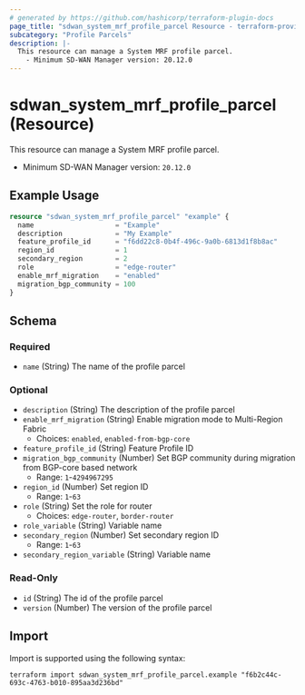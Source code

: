 ```yaml
---
# generated by https://github.com/hashicorp/terraform-plugin-docs
page_title: "sdwan_system_mrf_profile_parcel Resource - terraform-provider-sdwan"
subcategory: "Profile Parcels"
description: |-
  This resource can manage a System MRF profile parcel.
    - Minimum SD-WAN Manager version: 20.12.0
---
```


# sdwan_system_mrf_profile_parcel (Resource)

This resource can manage a System MRF profile parcel.
  - Minimum SD-WAN Manager version: `20.12.0`

## Example Usage

```terraform
resource "sdwan_system_mrf_profile_parcel" "example" {
  name                    = "Example"
  description             = "My Example"
  feature_profile_id      = "f6dd22c8-0b4f-496c-9a0b-6813d1f8b8ac"
  region_id               = 1
  secondary_region        = 2
  role                    = "edge-router"
  enable_mrf_migration    = "enabled"
  migration_bgp_community = 100
}
```

<!-- schema generated by tfplugindocs -->
## Schema

### Required

- `name` (String) The name of the profile parcel

### Optional

- `description` (String) The description of the profile parcel
- `enable_mrf_migration` (String) Enable migration mode to Multi-Region Fabric
  - Choices: `enabled`, `enabled-from-bgp-core`
- `feature_profile_id` (String) Feature Profile ID
- `migration_bgp_community` (Number) Set BGP community during migration from BGP-core based network
  - Range: `1`-`4294967295`
- `region_id` (Number) Set region ID
  - Range: `1`-`63`
- `role` (String) Set the role for router
  - Choices: `edge-router`, `border-router`
- `role_variable` (String) Variable name
- `secondary_region` (Number) Set secondary region ID
  - Range: `1`-`63`
- `secondary_region_variable` (String) Variable name

### Read-Only

- `id` (String) The id of the profile parcel
- `version` (Number) The version of the profile parcel

## Import

Import is supported using the following syntax:

```shell
terraform import sdwan_system_mrf_profile_parcel.example "f6b2c44c-693c-4763-b010-895aa3d236bd"
```
